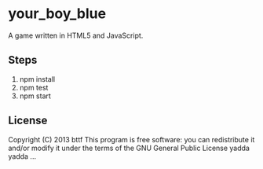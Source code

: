 # your_boy_blue
A game written in HTML5 and JavaScript.

## Steps
1. npm install
2. npm test
3. npm start

## License
Copyright (C) 2013 bttf
This program is free software: you can redistribute it and/or modify
it under the terms of the GNU General Public License yadda yadda ...
